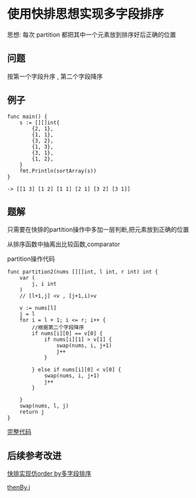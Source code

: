 # 使用快排思想实现多字段排序


思想: 每次 partition 都把其中一个元素放到排序好后正确的位置

## 问题
按第一个字段升序 , 第二个字段降序

## 例子
```
func main() {
	s := [][]int{
		{2, 1},
		{1, 1},
		{3, 2},
		{1, 3},
		{3, 1},
		{1, 2},
	}
	fmt.Println(sortArray(s))
}

-> [[1 3] [1 2] [1 1] [2 1] [3 2] [3 1]]
```

## 题解


只需要在快排的partition操作中多加一层判断,把元素放到正确的位置

从排序函数中抽离出比较函数,comparator

partition操作代码
```
func partition2(nums [][]int, l int, r int) int {
	var (
		j, i int
	)
	// [l+1,j] <v , [j+1,i)>v

	v := nums[l]
	j = l
	for i = l + 1; i <= r; i++ {
        //根据第二个字段降序
		if nums[i][0] == v[0] {
			if nums[i][1] > v[1] {
				swap(nums, i, j+1)
				j++
			}

		} else if nums[i][0] < v[0] {
			swap(nums, i, j+1)
			j++
		}

	}
	swap(nums, l, j)
	return j
}
```

[完整代码](https://github.com/carlclone/Algorithms-in-Go/blob/master/sort/sort-mutliple-array.go)

## 后续参考改进

[快排实现仿order by多字段排序](https://www.cnblogs.com/zengchunyun/p/10384372.html)

[thenBy.j](https://github.com/Teun/thenBy.j)